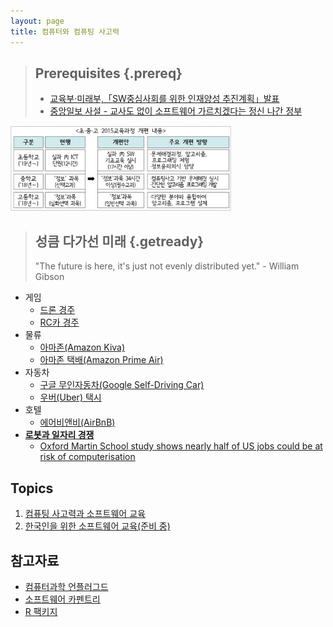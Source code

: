 ```yaml
---
layout: page
title: 컴퓨터와 컴퓨팅 사고력
---
```


> ## Prerequisites {.prereq}
>
> * [교육부·미래부,「SW중심사회를 위한 인재양성 추진계획」발표](http://m.blog.naver.com/moeblog/220426677439)
> * [중앙일보 사설 - 교사도 없이 소프트웨어 가르치겠다는 정신 나간 정부](http://article.joins.com/news/article/article.asp?total_id=18289368&cloc=olink|article|default)

<img src="fig/k-12-education-system-computer.jpg" width="70%" />

> ## 성큼 다가선 미래 {.getready}
>
> "The future is here, it's just not evenly distributed yet."
>                                                                     - William Gibson

- 게임
    - [드론 경주](https://www.youtube.com/watch?v=47LRsDMkDWc)
    - [RC카 경주](https://www.youtube.com/watch?v=Kaqd1NIWm7Q)
- 물류
    - [아마존(Amazon Kiva)](http://www.youtube.com/watch?v=aI_YQp3zoo8&amp;list=PL16A39FD504A786B1&amp;index=8)
    - [아마존 택배(Amazon Prime Air)](http://www.youtube.com/watch?v=98BIu9dpwHU)
- 자동차
    - [구글 무인자동차(Google Self-Driving Car)](http://www.youtube.com/watch?v=cdgQpa1pUUE)
    - [우버(Uber) 택시](http://www.youtube.com/watch?v=P2M0RD7bhYY)
- 호텔 
    - [에어비앤비(AirBnB)](http://www.youtube.com/watch?v=SaOFuW011G8)
- **[로봇과 일자리 경쟁](https://www.youtube.com/watch?v=7c_XO3Ouzts)**
    - [Oxford Martin School study shows nearly half of US jobs could be at risk of computerisation](http://www.futuretech.ox.ac.uk/news-release-oxford-martin-school-study-shows-nearly-half-us-jobs-could-be-risk-computerisation)

## Topics

1.  [컴퓨팅 사고력과 소프트웨어 교육](ct-korea.html)
2.  [한국인을 위한 소프트웨어 교육(준비 중)](ct-software.html)

## 참고자료

*   [컴퓨터과학 언플러그드](http://www.xwmooc.net/computationalthinking/unplugged/index.html)
*   [소프트웨어 카펜트리](http://www.xwmooc.net/swcarpentry/swc/book.html)
*   [R 팩키지](http://r-pkgs.xwmooc.net/)
